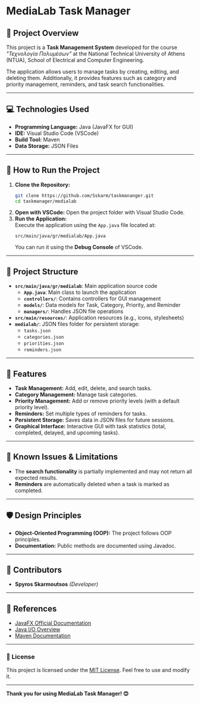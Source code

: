 # MediaLab Task Manager

## 📌 Project Overview
This project is a **Task Management System** developed for the course *"Τεχνολογία Πολυμέσων"* at the National Technical University of Athens (NTUA), School of Electrical and Computer Engineering.

The application allows users to manage tasks by creating, editing, and deleting them. Additionally, it provides features such as category and priority management, reminders, and task search functionalities.

---

## 💻 Technologies Used
- **Programming Language:** Java (JavaFX for GUI)
- **IDE:** Visual Studio Code (VSCode)
- **Build Tool:** Maven
- **Data Storage:** JSON Files

---

## 🚀 How to Run the Project
1. **Clone the Repository:**  
   ```bash
   git clone https://github.com/Sskarm/taskmananger.git
   cd taskmanager/medialab
   ```
2. **Open with VSCode:** Open the project folder with Visual Studio Code.
3. **Run the Application:**  
   Execute the application using the `App.java` file located at:
   ```
   src/main/java/gr/medialab/App.java
   ```
   You can run it using the **Debug Console** of VSCode.

---

## 📂 Project Structure
- **`src/main/java/gr/medialab`**: Main application source code
  - **`App.java`**: Main class to launch the application
  - **`controllers/`**: Contains controllers for GUI management
  - **`models/`**: Data models for Task, Category, Priority, and Reminder
  - **`managers/`**: Handles JSON file operations
- **`src/main/resources/`**: Application resources (e.g., icons, stylesheets)
- **`medialab/`**: JSON files folder for persistent storage:
  - `tasks.json`
  - `categories.json`
  - `priorities.json`
  - `reminders.json`

---

## 📝 Features
- **Task Management:** Add, edit, delete, and search tasks.
- **Category Management:** Manage task categories.
- **Priority Management:** Add or remove priority levels (with a default priority level).
- **Reminders:** Set multiple types of reminders for tasks.
- **Persistent Storage:** Saves data in JSON files for future sessions.
- **Graphical Interface:** Interactive GUI with task statistics (total, completed, delayed, and upcoming tasks).

---

## 📝 Known Issues & Limitations
- The **search functionality** is partially implemented and may not return all expected results.
- **Reminders** are automatically deleted when a task is marked as completed.

---

## 🛡️ Design Principles
- **Object-Oriented Programming (OOP):** The project follows OOP principles.
- **Documentation:** Public methods are documented using Javadoc.

---

## 🤝 Contributors
- **Spyros Skarmoutsos** *(Developer)*

---

## 📝 References
- [JavaFX Official Documentation](https://docs.oracle.com/javase/8/javafx/get-started-tutorial/jfx-overview.htm)
- [Java I/O Overview](https://docs.oracle.com/javase/tutorial/essential/io/)
- [Maven Documentation](https://maven.apache.org/guides/)

---

### 📌 License
This project is licensed under the [MIT License](LICENSE). Feel free to use and modify it.

---
**Thank you for using MediaLab Task Manager! 😊**

